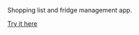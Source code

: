 Shopping list and fridge management app.

<a href="https://macflash.github.io/shopping-list">Try it here</a>